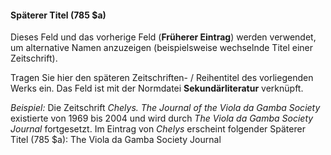 #### Späterer Titel (785 $a)  

Dieses Feld und das vorherige Feld (**Früherer Eintrag**) werden verwendet, um alternative Namen anzuzeigen (beispielsweise wechselnde Titel einer Zeitschrift).  

Tragen Sie hier den späteren Zeitschriften- / Reihentitel des vorliegenden Werks ein. Das Feld ist mit der Normdatei **Sekundärliteratur** verknüpft.   


_Beispiel:_ Die Zeitschrift _Chelys. The Journal of the Viola da Gamba Society_ existierte von 1969 bis 2004 und wird durch _The Viola da Gamba Society Journal_  fortgesetzt. Im Eintrag von _Chelys_ erscheint folgender Späterer Titel (785 $a): The Viola da Gamba Society Journal
